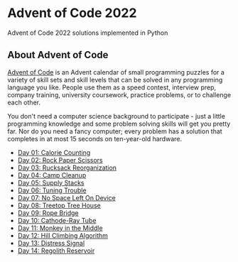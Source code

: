 # Advent of Code 2022
Advent of Code 2022 solutions implemented in Python


## About Advent of Code

[Advent of Code](https://adventofcode.com) is an Advent calendar of small programming puzzles for a variety of skill sets and skill levels that can be solved in any programming language you like. People use them as a speed contest, interview prep, company training, university coursework, practice problems, or to challenge each other.

You don't need a computer science background to participate - just a little programming knowledge and some problem solving skills will get you pretty far. Nor do you need a fancy computer; every problem has a solution that completes in at most 15 seconds on ten-year-old hardware.

* [Day 01: Calorie Counting ](day01/)
* [Day 02: Rock Paper Scissors ](day02/)
* [Day 03: Rucksack Reorganization ](day03/)
* [Day 04: Camp Cleanup ](day04/)
* [Day 05: Supply Stacks ](day05/)
* [Day 06: Tuning Trouble ](day06/)
* [Day 07: No Space Left On Device ](day07/)
* [Day 08: Treetop Tree House ](day08/)
* [Day 09: Rope Bridge](day09/)
* [Day 10: Cathode-Ray Tube](day10/)
* [Day 11: Monkey in the Middle](day11/)
* [Day 12: Hill Climbing Algorithm](day12/)
* [Day 13: Distress Signal](day13/)
* [Day 14: Regolith Reservoir](day14/)

